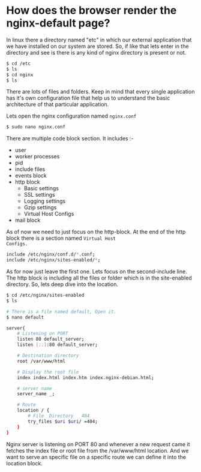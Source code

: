 # How does the browser render the nginx-default page?

In linux there a directory named "etc" in which our external application that we have installed on our system are stored. So, if like that lets enter in the directory and see is there is any kind of nginx directory is present or not.

```bash
$ cd /etc
$ ls
$ cd nginx
$ ls
```

There are lots of files and folders. Keep in mind that every single application has it's own configuration file that help us to understand the basic architecture of that particular application.

Lets open the nginx configuration named <code>nginx.conf</code>

```bash
$ sudo nano nginx.conf
```

There are multiple code block section. It includes :-

- user
- worker processes
- pid
- include files
- events block
- http block
  - Basic settings
  - SSL settings
  - Logging settings
  - Gzip settings
  - Virtual Host Configs
- mail block

As of now we need to just focus on the http-block. At the end of the http block there is a section named <code>Virtual Host Configs.</code>

```bash
include /etc/nginx/conf.d/*.conf;
include /etc/nginx/sites-enabled/*;
```

As for now just leave the first one. Lets focus on the second-include line. The http block is including all the files or folder which is in the site-enabled directory. So, lets deep dive into the location.

```bash
$ cd /etc/nginx/sites-enabled
$ ls

# There is a file named default, Open it.
$ nano default
```

```bash
server{
    # Listening on PORT
    listen 80 default_server;
    listen [::]:80 default_server;

    # Destination directory
    root /var/www/html

    # Display the root file
    index index.html index.htm index.nginx-debian.html;

    # server name
    server_name _;

    # Route
    location / {
        # File  Directory   404
        try_files $uri $uri/ =404;
    }
}
```

Nginx server is listening on PORT 80 and whenever a new request came it fetches the index file or root file from the /var/www/html location. And we want to serve an specific file on a specific route we can define it into the location block.
